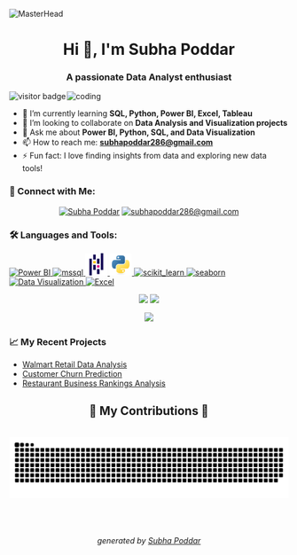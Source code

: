 ![MasterHead](https://user-images.githubusercontent.com/74038190/241765440-80728820-e06b-4f96-9c9e-9df46f0cc0a5.gif)
<!-- Introduction -->
<h1 align="center">Hi 👋, I'm Subha Poddar</h1>
<h3 align="center">A passionate Data Analyst enthusiast</h3>
<img align="right" alt="coding" width="400" src="https://user-images.githubusercontent.com/84115928/142569072-22fdc7ac-5815-4e96-b84d-f918a85d47ec.gif">

<!-- Visitor Count -->
<p align="left">
  <img src="https://visitor-badge.laobi.icu/badge?page_id=YourUsername.YourUsername" alt="visitor badge"/>
</p>

<!-- About Me -->
- 🌱 I’m currently learning **SQL, Python, Power BI, Excel, Tableau**
- 👯 I’m looking to collaborate on **Data Analysis and Visualization projects**
- 💬 Ask me about **Power BI, Python, SQL, and Data Visualization**
- 📫 How to reach me: **subhapoddar286@gmail.com**
- ⚡ Fun fact: I love finding insights from data and exploring new data tools!
<!-- Connect with Me -->
### 🤝 Connect with Me:
<p align="center">
  <a href="https://www.linkedin.com/in/subha-poddar" target="blank"><img align="center" src="https://img.icons8.com/fluent/48/000000/linkedin.png" alt="Subha Poddar" /></a>
  <a href="mailto:subhapoddar286@gmail.com" target="blank"><img align="center" src="https://img.icons8.com/fluent/48/000000/gmail.png" alt="subhapoddar286@gmail.com" /></a>
</p>
 <!-- Languages and Tools -->
<h3>🛠️ Languages and Tools:</h3>
<p align="left">
  <a href="https://powerbi.microsoft.com/" target="_blank">
    <img src="https://img.icons8.com/color/48/000000/power-bi.png" alt="Power BI"/>
  </a>
  <a href="https://www.microsoft.com/en-us/sql-server" target="_blank" rel="noreferrer">
    <img src="https://www.svgrepo.com/show/303229/microsoft-sql-server-logo.svg" alt="mssql" width="40" height="40"/>
  </a>
  <a href="https://pandas.pydata.org/" target="_blank" rel="noreferrer">
    <img src="https://raw.githubusercontent.com/devicons/devicon/2ae2a900d2f041da66e950e4d48052658d850630/icons/pandas/pandas-original.svg" alt="pandas" width="40" height="40"/>
  </a>
  <a href="https://www.python.org" target="_blank" rel="noreferrer">
    <img src="https://raw.githubusercontent.com/devicons/devicon/master/icons/python/python-original.svg" alt="python" width="40" height="40"/>
  </a>
  <a href="https://scikit-learn.org/" target="_blank" rel="noreferrer">
    <img src="https://upload.wikimedia.org/wikipedia/commons/0/05/Scikit_learn_logo_small.svg" alt="scikit_learn" width="40" height="40"/>
  </a>
  <a href="https://seaborn.pydata.org/" target="_blank" rel="noreferrer">
    <img src="https://seaborn.pydata.org/_images/logo-mark-lightbg.svg" alt="seaborn" width="40" height="40"/>
  </a>
  <a href="https://www.tableau.com/learn/articles/data-visualization" target="_blank">
    <img src="https://img.icons8.com/color/48/000000/tableau-software.png" alt="Data Visualization"/>
  </a>
  <a href="https://www.microsoft.com/en-us/microsoft-365/excel" target="_blank">
    <img src="https://img.icons8.com/color/48/000000/microsoft-excel-2019--v1.png" alt="Excel"/>
  </a>
</p>

<!-- GitHub Stats -->
<p align="center">
  <img width="48%" src="https://github-readme-stats.vercel.app/api?username=Subha-Poddar&show_icons=true&theme=tokyonight" />
  <img width="48%" src="https://github-readme-streak-stats.herokuapp.com/?user=Subha-Poddar&theme=tokyonight" />
</p>

<!-- Top Languages -->
<p align="center">
  <img width="48%" src="https://github-readme-stats.vercel.app/api/top-langs/?username=Subha-Poddar&layout=compact&theme=tokyonight" />
</p>

<!-- Recent Projects -->
### 📈 My Recent Projects
- [Walmart Retail Data Analysis](https://github.com/YourUsername/Walmart-Retail-Data-Analysis)
- [Customer Churn Prediction](https://github.com/YourUsername/Customer-Churn-Prediction)
- [Restaurant Business Rankings Analysis](https://github.com/YourUsername/Restaurant-Business-Rankings-Analysis)

<div align="center">
  <h2>🐍 My Contributions 🐍</h2>
  <br>
  <img alt="snake eating my contributions" src="https://raw.githubusercontent.com/Subha-Poddar/Subha-Poddar/output/github-contribution-grid-snake.svg" />
  
  <br/><br/><br/>
  _generated by [Subha Poddar](https://github.com/Subha-Poddar)_
</div>







